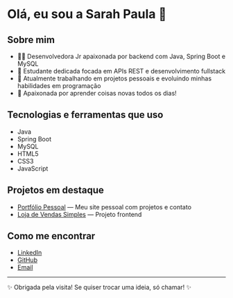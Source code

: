 # Olá, eu sou a Sarah Paula 👋

## Sobre mim
- 👩‍💻 Desenvolvedora Jr apaixonada por backend com Java, Spring Boot e MySQL  
- 🎯 Estudante dedicada focada em APIs REST e desenvolvimento fullstack  
- 🚀 Atualmente trabalhando em projetos pessoais e evoluindo minhas habilidades em programação  
- 🌱 Apaixonada por aprender coisas novas todos os dias!

## Tecnologias e ferramentas que uso
- Java  
- Spring Boot  
- MySQL  
- HTML5  
- CSS3  
- JavaScript  

## Projetos em destaque
- [Portfólio Pessoal](https://portifolio-2-rose.vercel.app/) — Meu site pessoal com projetos e contato  
- [Loja de Vendas Simples](https://techstore-jet.vercel.app/) — Projeto frontend  

## Como me encontrar
- [LinkedIn](https://linkedin.com/in/sarahpaula)  
- [GitHub](https://github.com/Sarahpaula)  
- [Email](mailto:seu-email@exemplo.com)  

---

✨ Obrigada pela visita! Se quiser trocar uma ideia, só chamar! ✨

